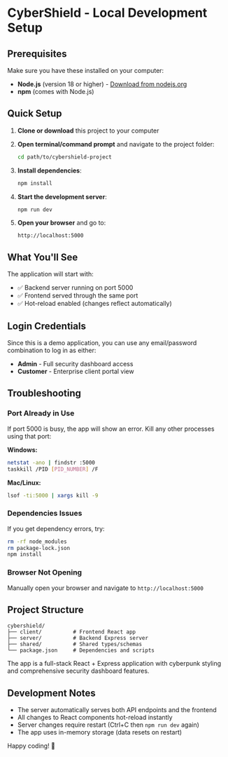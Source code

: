 # CyberShield - Local Development Setup

## Prerequisites

Make sure you have these installed on your computer:

- **Node.js** (version 18 or higher) - [Download from nodejs.org](https://nodejs.org/)
- **npm** (comes with Node.js)

## Quick Setup

1. **Clone or download** this project to your computer

2. **Open terminal/command prompt** and navigate to the project folder:
   ```bash
   cd path/to/cybershield-project
   ```

3. **Install dependencies**:
   ```bash
   npm install
   ```

4. **Start the development server**:
   ```bash
   npm run dev
   ```

5. **Open your browser** and go to:
   ```
   http://localhost:5000
   ```

## What You'll See

The application will start with:
- ✅ Backend server running on port 5000
- ✅ Frontend served through the same port
- ✅ Hot-reload enabled (changes reflect automatically)

## Login Credentials

Since this is a demo application, you can use any email/password combination to log in as either:
- **Admin** - Full security dashboard access
- **Customer** - Enterprise client portal view

## Troubleshooting

### Port Already in Use
If port 5000 is busy, the app will show an error. Kill any other processes using that port:

**Windows:**
```bash
netstat -ano | findstr :5000
taskkill /PID [PID_NUMBER] /F
```

**Mac/Linux:**
```bash
lsof -ti:5000 | xargs kill -9
```

### Dependencies Issues
If you get dependency errors, try:
```bash
rm -rf node_modules
rm package-lock.json
npm install
```

### Browser Not Opening
Manually open your browser and navigate to `http://localhost:5000`

## Project Structure

```
cybershield/
├── client/          # Frontend React app
├── server/          # Backend Express server  
├── shared/          # Shared types/schemas
└── package.json     # Dependencies and scripts
```

The app is a full-stack React + Express application with cyberpunk styling and comprehensive security dashboard features.

## Development Notes

- The server automatically serves both API endpoints and the frontend
- All changes to React components hot-reload instantly
- Server changes require restart (Ctrl+C then `npm run dev` again)
- The app uses in-memory storage (data resets on restart)

Happy coding! 🚀